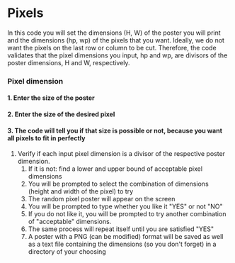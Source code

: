 # Pixels
In this code you will set the dimensions (H, W) of the poster you will print and 
the dimensions (hp, wp) of the pixels that you want. Ideally, we do not want the 
pixels on the last row or column to be cut. Therefore, the code validates that
the pixel dimensions you input, hp and wp, are divisors of the poster dimensions,
H and W, respectively. 


### Pixel dimension
#### 1. Enter the size of the poster
#### 2. Enter the size of the desired pixel 
#### 3. The code will tell you if that size is possible or not, because you want all pixels to fit in perfectly
   1. Verify if each input pixel dimension is a divisor of the respective poster dimension.
      1. If it is not: find a lower and upper bound of acceptable pixel dimensions
      2. You will be prompted to select the combination of dimensions (height and width of the pixel) to try
      3. The random pixel poster will appear on the screen 
      4. You will be prompted to type whether you like it "YES" or not "NO"
      5. If you do not like it, you will be prompted to try another combination of "acceptable" dimensions. 
      6. The same process will repeat itself until you are satisfied "YES"
      7. A poster with a PNG (can be modified)  format will be saved as well as a text file containing the 
      dimensions (so you don't forget) in a directory of your choosing
